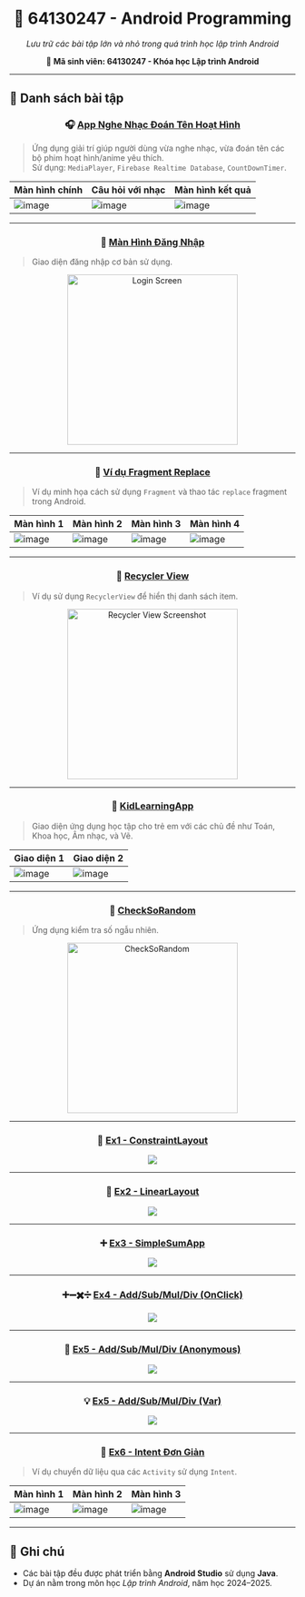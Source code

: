 <h1 align="center">📱 64130247 - Android Programming</h1>

<p align="center"><em>Lưu trữ các bài tập lớn và nhỏ trong quá trình học lập trình Android</em></p>
<p align="center">📘 <strong>Mã sinh viên: 64130247 - Khóa học Lập trình Android</strong></p>

---

## 📘 Danh sách bài tập

<div align="center">

### 🎧 [App Nghe Nhạc Đoán Tên Hoạt Hình](https://github.com/kh4idvng/64130247-AndroidProgramming/tree/main/AppDoanNhac)

</div>

> Ứng dụng giải trí giúp người dùng vừa nghe nhạc, vừa đoán tên các bộ phim hoạt hình/anime yêu thích.  
> Sử dụng: `MediaPlayer`, `Firebase Realtime Database`, `CountDownTimer`.

| Màn hình chính | Câu hỏi với nhạc | Màn hình kết quả |
|----------------|------------------|-------------------|
| ![image](https://github.com/user-attachments/assets/c42e5993-bb83-4eee-b50a-c40b039960b2) | ![image](https://github.com/user-attachments/assets/581ae463-c1e2-404c-843b-a40df59d2014) | ![image](https://github.com/user-attachments/assets/d9121ffc-de56-4402-97ce-b089531d05ad) |

---

<div align="center">

### 🔐 [Màn Hình Đăng Nhập](https://github.com/kh4idvng/64130247-AndroidProgramming/tree/main/LoginScreen)

</div>

> Giao diện đăng nhập cơ bản sử dụng.

<p align="center">
  <img src="https://github.com/user-attachments/assets/2a119b4a-be16-4567-83b6-a8ab6dcaab65" alt="Login Screen" width="300"/>
</p>

---

<div align="center">

### 🧩 [Ví dụ Fragment Replace](https://github.com/kh4idvng/64130247-AndroidProgramming/tree/main/FragmentEx_Replace)

</div>

> Ví dụ minh họa cách sử dụng `Fragment` và thao tác `replace` fragment trong Android.  

| Màn hình 1 | Màn hình 2 | Màn hình 3 | Màn hình 4 |
|------------|------------|------------|------------|
| ![image](https://github.com/user-attachments/assets/3375c6e1-58e2-4a8c-9dfa-3feff189c526) | ![image](https://github.com/user-attachments/assets/4271bdf6-8c50-4f60-a482-e7131cef2c8d) | ![image](https://github.com/user-attachments/assets/6deff9be-21ac-4b8b-816d-01b18057feb1) | ![image](https://github.com/user-attachments/assets/a8f47ea7-c218-4c5f-8e92-9e53c5df5daf) |

---

<div align="center">

### 🔄 [Recycler View](https://github.com/kh4idvng/64130247-AndroidProgramming/tree/main/UsingRecyclerView)

</div>

> Ví dụ sử dụng `RecyclerView` để hiển thị danh sách item.  

<p align="center">
  <img src="https://github.com/user-attachments/assets/122aa222-d838-4c4a-a937-c973c5ccc370" alt="Recycler View Screenshot" width="300"/>
</p>

---

<div align="center">

### 🧠 [KidLearningApp](https://github.com/kh4idvng/64130247-AndroidProgramming/tree/main/KidLearningApp)

</div>

> Giao diện ứng dụng học tập cho trẻ em với các chủ đề như Toán, Khoa học, Âm nhạc, và Vẽ.

| Giao diện 1 | Giao diện 2 |
|------------|-------------|
| ![image](https://github.com/user-attachments/assets/a807d2bd-8635-46bf-a507-ba046512e472) | ![image](https://github.com/user-attachments/assets/7bc9ba5d-d522-4ef5-8bf8-92f0c1f380e3) |

---

<div align="center">

### 🎲 [CheckSoRandom](https://github.com/kh4idvng/64130247-AndroidProgramming/tree/main/CheckSoRandom)

</div>

> Ứng dụng kiểm tra số ngẫu nhiên.

<p align="center">
  <img src="https://github.com/user-attachments/assets/4c2bf2bb-849d-4c8b-8f24-eb8dfaec2878" alt="CheckSoRandom" width="300"/>
</p>

---

<div align="center">

### 📐 [Ex1 - ConstraintLayout](https://github.com/kh4idvng/64130247-AndroidProgramming/tree/main/Ex1_ConstrainLayout)

</div>

<p align="center">
  <img src="https://github.com/user-attachments/assets/6fda2381-feee-4044-8d2b-30184e3cd2f6" />
</p>

---

<div align="center">

### 📏 [Ex2 - LinearLayout](https://github.com/kh4idvng/64130247-AndroidProgramming/tree/main/Ex2_LinearLayout)

</div>

<p align="center">
  <img src="https://github.com/user-attachments/assets/06d39545-70b7-49a7-b1ad-c5324498090e" />
</p>

---

<div align="center">

### ➕ [Ex3 - SimpleSumApp](https://github.com/kh4idvng/64130247-AndroidProgramming/tree/main/Ex3_SimpleSumApp)

</div>

<p align="center">
  <img src="https://github.com/user-attachments/assets/be31d160-14b1-4507-8e4a-7fffebdc0439" />
</p>

---

<div align="center">

### ➕➖✖️➗ [Ex4 - Add/Sub/Mul/Div (OnClick)](https://github.com/kh4idvng/64130247-AndroidProgramming/tree/main/Ex4_AddSubMulDiv_Onclick)

</div>

<p align="center">
  <img src="https://github.com/user-attachments/assets/a50de741-fe0c-463f-a381-24745dd3ba9c" />
</p>

---

<div align="center">

### 🧠 [Ex5 - Add/Sub/Mul/Div (Anonymous)](https://github.com/kh4idvng/64130247-AndroidProgramming/tree/main/Ex5_AddSubMulDiv_Anynomous)

</div>

<p align="center">
  <img src="https://github.com/user-attachments/assets/5ad13147-ef9b-4118-b77b-7e76ab5d4814" />
</p>

---

<div align="center">

### 💡 [Ex5 - Add/Sub/Mul/Div (Var)](https://github.com/kh4idvng/64130247-AndroidProgramming/tree/main/Ex5_AddSubMulDiv_Var)

</div>

<p align="center">
  <img src="https://github.com/user-attachments/assets/24d91010-abfd-4275-b0bc-0eff37c8b48e" />
</p>

---

<div align="center">

### 🔄 [Ex6 - Intent Đơn Giản](https://github.com/kh4idvng/64130247-AndroidProgramming/tree/main/Ex6_IntentDonGian)

</div>

> Ví dụ chuyển dữ liệu qua các `Activity` sử dụng `Intent`.

| Màn hình 1 | Màn hình 2 | Màn hình 3 |
|------------|------------|------------|
| ![image](https://github.com/user-attachments/assets/3cd12abb-6f30-4ed9-8fb4-f725a4323203) | ![image](https://github.com/user-attachments/assets/458ca8d6-14c7-432d-a62f-c58d50bcae97) | ![image](https://github.com/user-attachments/assets/9d1b1a3e-7dd6-40e2-b616-563e4cc244ce) |

---

## 📌 Ghi chú

- Các bài tập đều được phát triển bằng **Android Studio** sử dụng **Java**.
- Dự án nằm trong môn học *Lập trình Android*, năm học 2024–2025.
